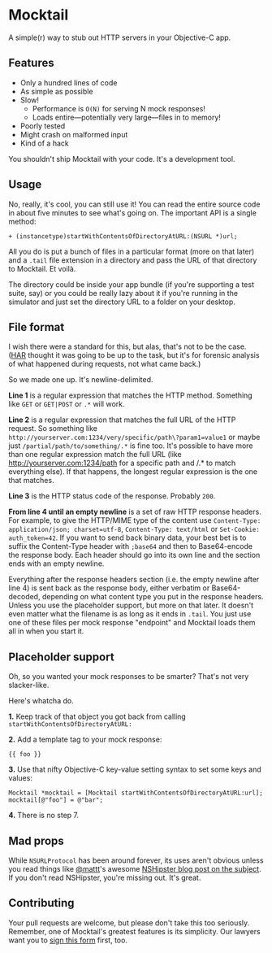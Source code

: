# Mocktail

A simple(r) way to stub out HTTP servers in your Objective-C app.

## Features

- Only a hundred lines of code
- As simple as possible
- Slow!
	- Performance is `O(N)` for serving N mock responses!
	- Loads entire—potentially very large—files in to memory!
- Poorly tested
- Might crash on malformed input
- Kind of a hack

You shouldn't ship Mocktail with your code. It's a development tool.

## Usage

No, really, it's cool, you can still use it! You can read the entire source code in about five minutes to see what's going on. The important API is a single method:

    + (instancetype)startWithContentsOfDirectoryAtURL:(NSURL *)url;

All you do is put a bunch of files in a particular format (more on that later) and a `.tail` file extension in a directory and pass the URL of that directory to Mocktail. Et voilà.

The directory could be inside your app bundle (if you're supporting a test suite, say) or you could be really lazy about it if you're running in the simulator and just set the directory URL to a folder on your desktop.

## File format

I wish there were a standard for this, but alas, that's not to be the case. ([HAR](http://www.softwareishard.com/blog/har-12-spec/) thought it was going to be up to the task, but it's for forensic analysis of what happened during requests, not what came back.)

So we made one up. It's newline-delimited.

**Line 1** is a regular expression that matches the HTTP method. Something like `GET` or `GET|POST` or `.*` will work.

**Line 2** is a regular expression that matches the full URL of the HTTP request. So something like `http://yourserver.com:1234/very/specific/path\?param1=value1` or maybe just `/partial/path/to/something/.*` is fine too. It's possible to have more than one regular expression match the full URL (like http://yourserver.com:1234/path for a specific path and /.* to match everything else). If that happens, the longest regular expression is the one that matches.

**Line 3** is the HTTP status code of the response. Probably `200`.

**From line 4 until an empty newline** is a set of raw HTTP response headers. For example, to give the HTTP/MIME type of the content use `Content-Type: application/json; charset=utf-8`, `Content-Type: text/html` or `Set-Cookie: auth_token=42`. If you want to send back binary data, your best bet is to suffix the Content-Type header with `;base64` and then to Base64-encode the response body. Each header should go into its own line and the section ends with an empty newline.

Everything after the response headers section (i.e. the empty newline after line 4) is sent back as the response body, either verbatim or Base64-decoded, depending on what content type you put in the response headers. Unless you use the placeholder support, but more on that later.
It doesn't even matter what the filename is as long as it ends in `.tail`. You just use one of these files per mock response "endpoint" and Mocktail loads them all in when you start it.

## Placeholder support

Oh, so you wanted your mock responses to be smarter? That's not very slacker-like.

Here's whatcha do.

**1.** Keep track of that object you got back from calling `startWithContentsOfDirectoryAtURL:`

**2.** Add a template tag to your mock response:

    {{ foo }}

**3.** Use that nifty Objective-C key-value setting syntax to set some keys and values:

    Mocktail *mocktail = [Mocktail startWithContentsOfDirectoryAtURL:url];
    mocktail[@"foo"] = @"bar";

**4.** There is no step 7.

## Mad props

While `NSURLProtocol` has been around forever, its uses aren't obvious unless you read things like [@mattt](http://github.com/mattt)'s awesome [NSHipster blog post on the subject](http://nshipster.com/nsurlprotocol/). If you don't read NSHipster, you're missing out. It's great.

## Contributing

Your pull requests are welcome, but please don't take this too seriously. Remember, one of Mocktail's greatest features is its simplicity. Our lawyers want you to [sign this form](https://spreadsheets.google.com/spreadsheet/viewform?formkey=dDViT2xzUHAwRkI3X3k5Z0lQM091OGc6MQ&ndplr=1) first, too.

